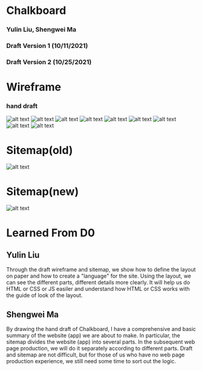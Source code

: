 # Chalkboard
### Yulin Liu, Shengwei Ma
### Draft Version 1 (10/11/2021)
### Draft Version 2 (10/25/2021)

# Wireframe
### hand draft
![alt text](https://github.com/kanvile/chalkboard/blob/main/D0Draft/1.png)
![alt text](https://github.com/kanvile/chalkboard/blob/main/D0Draft/2.png)
![alt text](https://github.com/kanvile/chalkboard/blob/main/D0Draft/3.png)
![alt text](https://github.com/kanvile/chalkboard/blob/main/D0Draft/4.png)
![alt text](https://github.com/kanvile/chalkboard/blob/main/D0Draft/5.png)
![alt text](https://github.com/kanvile/chalkboard/blob/main/D0Draft/6.png)
![alt text](https://github.com/kanvile/chalkboard/blob/main/D0Draft/7.png)
![alt text](https://github.com/kanvile/chalkboard/blob/main/D0Draft/8.png)
![alt text](https://github.com/kanvile/chalkboard/blob/main/D0Draft/9.png)

# Sitemap(old)
![alt text](https://github.com/kanvile/chalkboard/blob/main/D0Draft/sitemap.png)
# Sitemap(new)
![alt text](https://github.com/kanvile/chalkboard/blob/main/D0Draft/newSiteMap.png)
# Learned From D0
## Yulin Liu
Through the draft wireframe and sitemap, we show how to define the layout on paper and how to create a "language" for the site. Using the layout, we can see the different parts, different details more clearly. It will help us do HTML or CSS or JS easiler and understand how HTML or CSS works with the guide of look of the layout.
## Shengwei Ma
By drawing the hand draft of Chalkboard, I have a comprehensive and basic summary of the website (app) we are about to make. In particular, the sitemap divides the website (app) into several parts. In the subsequent web page production, we will do it separately according to different parts. Draft and sitemap are not difficult, but for those of us who have no web page production experience, we still need some time to sort out the logic.